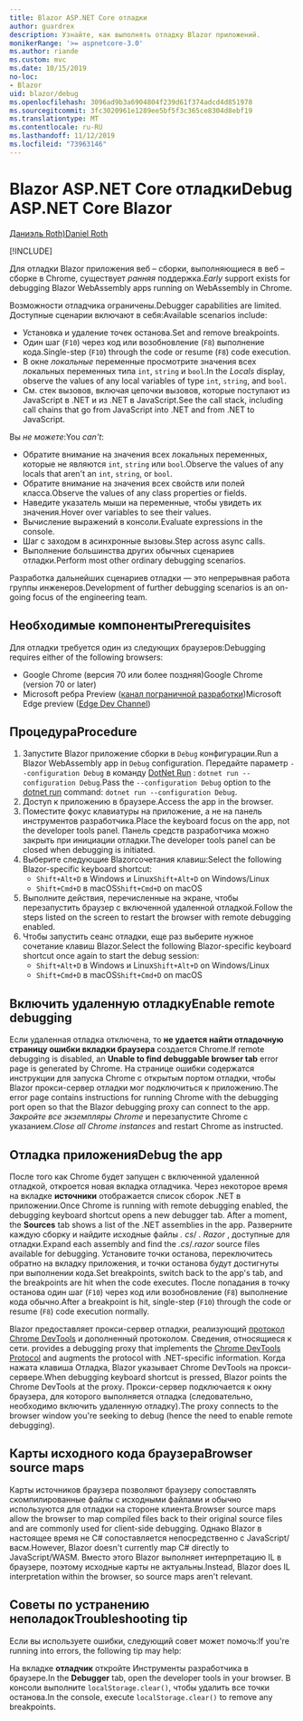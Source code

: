 ```yaml
---
title: Blazor ASP.NET Core отладки
author: guardrex
description: Узнайте, как выполнять отладку Blazor приложений.
monikerRange: '>= aspnetcore-3.0'
ms.author: riande
ms.custom: mvc
ms.date: 10/15/2019
no-loc:
- Blazor
uid: blazor/debug
ms.openlocfilehash: 3096ad9b3a6904804f239d61f374adcd4d851978
ms.sourcegitcommit: 3fc3020961e1289ee5bf5f3c365ce8304d8ebf19
ms.translationtype: MT
ms.contentlocale: ru-RU
ms.lasthandoff: 11/12/2019
ms.locfileid: "73963146"
---
```

# <a name="debug-aspnet-core-opno-locblazor"></a><span data-ttu-id="8b2e9-103">Blazor ASP.NET Core отладки</span><span class="sxs-lookup"><span data-stu-id="8b2e9-103">Debug ASP.NET Core Blazor</span></span>

[<span data-ttu-id="8b2e9-104">Даниэль Roth)</span><span class="sxs-lookup"><span data-stu-id="8b2e9-104">Daniel Roth</span></span>](https://github.com/danroth27)

[!INCLUDE[](~/includes/blazorwasm-preview-notice.md)]

<span data-ttu-id="8b2e9-105">Для отладки Blazor приложения веб – сборки, выполняющиеся в веб – сборке в Chrome, существует *ранняя* поддержка.</span><span class="sxs-lookup"><span data-stu-id="8b2e9-105">*Early* support exists for debugging Blazor WebAssembly apps running on WebAssembly in Chrome.</span></span>

<span data-ttu-id="8b2e9-106">Возможности отладчика ограничены.</span><span class="sxs-lookup"><span data-stu-id="8b2e9-106">Debugger capabilities are limited.</span></span> <span data-ttu-id="8b2e9-107">Доступные сценарии включают в себя:</span><span class="sxs-lookup"><span data-stu-id="8b2e9-107">Available scenarios include:</span></span>

* <span data-ttu-id="8b2e9-108">Установка и удаление точек останова.</span><span class="sxs-lookup"><span data-stu-id="8b2e9-108">Set and remove breakpoints.</span></span>
* <span data-ttu-id="8b2e9-109">Один шаг (`F10`) через код или возобновление (`F8`) выполнение кода.</span><span class="sxs-lookup"><span data-stu-id="8b2e9-109">Single-step (`F10`) through the code or resume (`F8`) code execution.</span></span>
* <span data-ttu-id="8b2e9-110">В окне *локальные* переменные просмотрите значения всех локальных переменных типа `int`, `string` и `bool`.</span><span class="sxs-lookup"><span data-stu-id="8b2e9-110">In the *Locals* display, observe the values of any local variables of type `int`, `string`, and `bool`.</span></span>
* <span data-ttu-id="8b2e9-111">См. стек вызовов, включая цепочки вызовов, которые поступают из JavaScript в .NET и из .NET в JavaScript.</span><span class="sxs-lookup"><span data-stu-id="8b2e9-111">See the call stack, including call chains that go from JavaScript into .NET and from .NET to JavaScript.</span></span>

<span data-ttu-id="8b2e9-112">Вы *не можете*:</span><span class="sxs-lookup"><span data-stu-id="8b2e9-112">You *can't*:</span></span>

* <span data-ttu-id="8b2e9-113">Обратите внимание на значения всех локальных переменных, которые не являются `int`, `string` или `bool`.</span><span class="sxs-lookup"><span data-stu-id="8b2e9-113">Observe the values of any locals that aren't an `int`, `string`, or `bool`.</span></span>
* <span data-ttu-id="8b2e9-114">Обратите внимание на значения всех свойств или полей класса.</span><span class="sxs-lookup"><span data-stu-id="8b2e9-114">Observe the values of any class properties or fields.</span></span>
* <span data-ttu-id="8b2e9-115">Наведите указатель мыши на переменные, чтобы увидеть их значения.</span><span class="sxs-lookup"><span data-stu-id="8b2e9-115">Hover over variables to see their values.</span></span>
* <span data-ttu-id="8b2e9-116">Вычисление выражений в консоли.</span><span class="sxs-lookup"><span data-stu-id="8b2e9-116">Evaluate expressions in the console.</span></span>
* <span data-ttu-id="8b2e9-117">Шаг с заходом в асинхронные вызовы.</span><span class="sxs-lookup"><span data-stu-id="8b2e9-117">Step across async calls.</span></span>
* <span data-ttu-id="8b2e9-118">Выполнение большинства других обычных сценариев отладки.</span><span class="sxs-lookup"><span data-stu-id="8b2e9-118">Perform most other ordinary debugging scenarios.</span></span>

<span data-ttu-id="8b2e9-119">Разработка дальнейших сценариев отладки — это непрерывная работа группы инженеров.</span><span class="sxs-lookup"><span data-stu-id="8b2e9-119">Development of further debugging scenarios is an on-going focus of the engineering team.</span></span>

## <a name="prerequisites"></a><span data-ttu-id="8b2e9-120">Необходимые компоненты</span><span class="sxs-lookup"><span data-stu-id="8b2e9-120">Prerequisites</span></span>

<span data-ttu-id="8b2e9-121">Для отладки требуется один из следующих браузеров:</span><span class="sxs-lookup"><span data-stu-id="8b2e9-121">Debugging requires either of the following browsers:</span></span>

* <span data-ttu-id="8b2e9-122">Google Chrome (версия 70 или более поздняя)</span><span class="sxs-lookup"><span data-stu-id="8b2e9-122">Google Chrome (version 70 or later)</span></span>
* <span data-ttu-id="8b2e9-123">Microsoft ребра Preview ([канал пограничной разработки](https://www.microsoftedgeinsider.com))</span><span class="sxs-lookup"><span data-stu-id="8b2e9-123">Microsoft Edge preview ([Edge Dev Channel](https://www.microsoftedgeinsider.com))</span></span>

## <a name="procedure"></a><span data-ttu-id="8b2e9-124">Процедура</span><span class="sxs-lookup"><span data-stu-id="8b2e9-124">Procedure</span></span>

1. <span data-ttu-id="8b2e9-125">Запустите Blazor приложение сборки в `Debug` конфигурации.</span><span class="sxs-lookup"><span data-stu-id="8b2e9-125">Run a Blazor WebAssembly app in `Debug` configuration.</span></span> <span data-ttu-id="8b2e9-126">Передайте параметр `--configuration Debug` в команду [DotNet Run](/dotnet/core/tools/dotnet-run) : `dotnet run --configuration Debug`.</span><span class="sxs-lookup"><span data-stu-id="8b2e9-126">Pass the `--configuration Debug` option to the [dotnet run](/dotnet/core/tools/dotnet-run) command: `dotnet run --configuration Debug`.</span></span>
1. <span data-ttu-id="8b2e9-127">Доступ к приложению в браузере.</span><span class="sxs-lookup"><span data-stu-id="8b2e9-127">Access the app in the browser.</span></span>
1. <span data-ttu-id="8b2e9-128">Поместите фокус клавиатуры на приложение, а не на панель инструментов разработчика.</span><span class="sxs-lookup"><span data-stu-id="8b2e9-128">Place the keyboard focus on the app, not the developer tools panel.</span></span> <span data-ttu-id="8b2e9-129">Панель средств разработчика можно закрыть при инициации отладки.</span><span class="sxs-lookup"><span data-stu-id="8b2e9-129">The developer tools panel can be closed when debugging is initiated.</span></span>
1. <span data-ttu-id="8b2e9-130">Выберите следующие Blazorсочетания клавиш:</span><span class="sxs-lookup"><span data-stu-id="8b2e9-130">Select the following Blazor-specific keyboard shortcut:</span></span>
   * <span data-ttu-id="8b2e9-131">`Shift+Alt+D` в Windows и Linux</span><span class="sxs-lookup"><span data-stu-id="8b2e9-131">`Shift+Alt+D` on Windows/Linux</span></span>
   * <span data-ttu-id="8b2e9-132">`Shift+Cmd+D` в macOS</span><span class="sxs-lookup"><span data-stu-id="8b2e9-132">`Shift+Cmd+D` on macOS</span></span>
1. <span data-ttu-id="8b2e9-133">Выполните действия, перечисленные на экране, чтобы перезапустить браузер с включенной удаленной отладкой.</span><span class="sxs-lookup"><span data-stu-id="8b2e9-133">Follow the steps listed on the screen to restart the browser with remote debugging enabled.</span></span>
1. <span data-ttu-id="8b2e9-134">Чтобы запустить сеанс отладки, еще раз выберите нужное сочетание клавиш Blazor.</span><span class="sxs-lookup"><span data-stu-id="8b2e9-134">Select the following Blazor-specific keyboard shortcut once again to start the debug session:</span></span>
   * <span data-ttu-id="8b2e9-135">`Shift+Alt+D` в Windows и Linux</span><span class="sxs-lookup"><span data-stu-id="8b2e9-135">`Shift+Alt+D` on Windows/Linux</span></span>
   * <span data-ttu-id="8b2e9-136">`Shift+Cmd+D` в macOS</span><span class="sxs-lookup"><span data-stu-id="8b2e9-136">`Shift+Cmd+D` on macOS</span></span>

## <a name="enable-remote-debugging"></a><span data-ttu-id="8b2e9-137">Включить удаленную отладку</span><span class="sxs-lookup"><span data-stu-id="8b2e9-137">Enable remote debugging</span></span>

<span data-ttu-id="8b2e9-138">Если удаленная отладка отключена, то **не удается найти отладочную страницу ошибки вкладки браузера** создается Chrome.</span><span class="sxs-lookup"><span data-stu-id="8b2e9-138">If remote debugging is disabled, an **Unable to find debuggable browser tab** error page is generated by Chrome.</span></span> <span data-ttu-id="8b2e9-139">На странице ошибки содержатся инструкции для запуска Chrome с открытым портом отладки, чтобы Blazor прокси-сервер отладки мог подключиться к приложению.</span><span class="sxs-lookup"><span data-stu-id="8b2e9-139">The error page contains instructions for running Chrome with the debugging port open so that the Blazor debugging proxy can connect to the app.</span></span> <span data-ttu-id="8b2e9-140">*Закройте все экземпляры Chrome* и перезапустите Chrome с указанием.</span><span class="sxs-lookup"><span data-stu-id="8b2e9-140">*Close all Chrome instances* and restart Chrome as instructed.</span></span>

## <a name="debug-the-app"></a><span data-ttu-id="8b2e9-141">Отладка приложения</span><span class="sxs-lookup"><span data-stu-id="8b2e9-141">Debug the app</span></span>

<span data-ttu-id="8b2e9-142">После того как Chrome будет запущен с включенной удаленной отладкой, откроется новая вкладка отладчика. Через некоторое время на вкладке **источники** отображается список сборок .NET в приложении.</span><span class="sxs-lookup"><span data-stu-id="8b2e9-142">Once Chrome is running with remote debugging enabled, the debugging keyboard shortcut opens a new debugger tab. After a moment, the **Sources** tab shows a list of the .NET assemblies in the app.</span></span> <span data-ttu-id="8b2e9-143">Разверните каждую сборку и найдите исходные файлы *. cs*/ *. Razor* , доступные для отладки.</span><span class="sxs-lookup"><span data-stu-id="8b2e9-143">Expand each assembly and find the *.cs*/*.razor* source files available for debugging.</span></span> <span data-ttu-id="8b2e9-144">Установите точки останова, переключитесь обратно на вкладку приложения, и точки останова будут достигнуты при выполнении кода.</span><span class="sxs-lookup"><span data-stu-id="8b2e9-144">Set breakpoints, switch back to the app's tab, and the breakpoints are hit when the code executes.</span></span> <span data-ttu-id="8b2e9-145">После попадания в точку останова один шаг (`F10`) через код или возобновление (`F8`) выполнение кода обычно.</span><span class="sxs-lookup"><span data-stu-id="8b2e9-145">After a breakpoint is hit, single-step (`F10`) through the code or resume (`F8`) code execution normally.</span></span>

Blazor<span data-ttu-id="8b2e9-146"> предоставляет прокси-сервер отладки, реализующий [протокол Chrome DevTools](https://chromedevtools.github.io/devtools-protocol/) и дополненный протоколом. Сведения, относящиеся к сети.</span><span class="sxs-lookup"><span data-stu-id="8b2e9-146"> provides a debugging proxy that implements the [Chrome DevTools Protocol](https://chromedevtools.github.io/devtools-protocol/) and augments the protocol with .NET-specific information.</span></span> <span data-ttu-id="8b2e9-147">Когда нажата клавиша Отладка, Blazor указывает Chrome DevTools на прокси-сервере.</span><span class="sxs-lookup"><span data-stu-id="8b2e9-147">When debugging keyboard shortcut is pressed, Blazor points the Chrome DevTools at the proxy.</span></span> <span data-ttu-id="8b2e9-148">Прокси-сервер подключается к окну браузера, для которого выполняется отладка (следовательно, необходимо включить удаленную отладку).</span><span class="sxs-lookup"><span data-stu-id="8b2e9-148">The proxy connects to the browser window you're seeking to debug (hence the need to enable remote debugging).</span></span>

## <a name="browser-source-maps"></a><span data-ttu-id="8b2e9-149">Карты исходного кода браузера</span><span class="sxs-lookup"><span data-stu-id="8b2e9-149">Browser source maps</span></span>

<span data-ttu-id="8b2e9-150">Карты источников браузера позволяют браузеру сопоставлять скомпилированные файлы с исходными файлами и обычно используются для отладки на стороне клиента.</span><span class="sxs-lookup"><span data-stu-id="8b2e9-150">Browser source maps allow the browser to map compiled files back to their original source files and are commonly used for client-side debugging.</span></span> <span data-ttu-id="8b2e9-151">Однако Blazor в настоящее время не C# сопоставляется непосредственно с JavaScript/васм.</span><span class="sxs-lookup"><span data-stu-id="8b2e9-151">However, Blazor doesn't currently map C# directly to JavaScript/WASM.</span></span> <span data-ttu-id="8b2e9-152">Вместо этого Blazor выполняет интерпретацию IL в браузере, поэтому исходные карты не актуальны.</span><span class="sxs-lookup"><span data-stu-id="8b2e9-152">Instead, Blazor does IL interpretation within the browser, so source maps aren't relevant.</span></span>

## <a name="troubleshooting-tip"></a><span data-ttu-id="8b2e9-153">Советы по устранению неполадок</span><span class="sxs-lookup"><span data-stu-id="8b2e9-153">Troubleshooting tip</span></span>

<span data-ttu-id="8b2e9-154">Если вы используете ошибки, следующий совет может помочь:</span><span class="sxs-lookup"><span data-stu-id="8b2e9-154">If you're running into errors, the following tip may help:</span></span>

<span data-ttu-id="8b2e9-155">На вкладке **отладчик** откройте Инструменты разработчика в браузере.</span><span class="sxs-lookup"><span data-stu-id="8b2e9-155">In the **Debugger** tab, open the developer tools in your browser.</span></span> <span data-ttu-id="8b2e9-156">В консоли выполните `localStorage.clear()`, чтобы удалить все точки останова.</span><span class="sxs-lookup"><span data-stu-id="8b2e9-156">In the console, execute `localStorage.clear()` to remove any breakpoints.</span></span>
